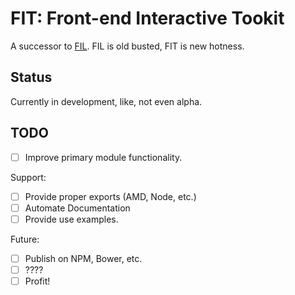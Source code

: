 # FIT: Front-end Interactive Tookit

A successor to [FIL](https://github.com/dannygarcia/fil). FIL is old busted, FIT is new hotness.

## Status

Currently in development, like, not even alpha.

## TODO

- [ ] Improve primary module functionality.

Support:

- [ ] Provide proper exports (AMD, Node, etc.)
- [ ] Automate Documentation
- [ ] Provide use examples.

Future:
- [ ] Publish on NPM, Bower, etc.
- [ ] ????
- [ ] Profit!
